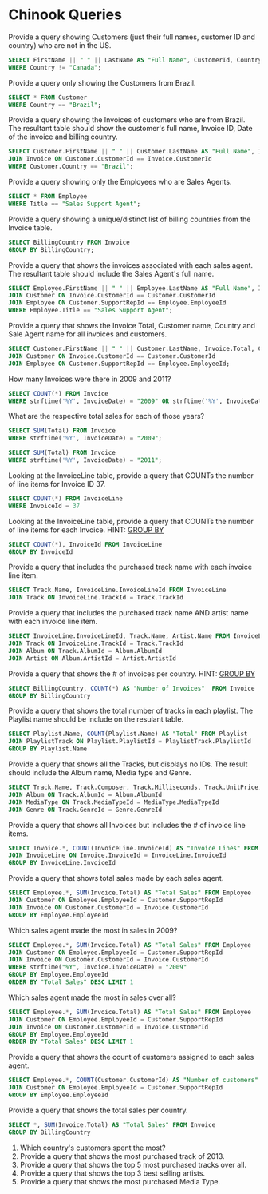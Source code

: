 # Chinook Queries


Provide a query showing Customers (just their full names, customer ID and country) who are not in the US.
```sql
SELECT FirstName || " " || LastName AS "Full Name", CustomerId, Country FROM Customer
WHERE Country != "Canada";
```
Provide a query only showing the Customers from Brazil.
```sql
SELECT * FROM Customer
WHERE Country == "Brazil";
```
Provide a query showing the Invoices of customers who are from Brazil. The resultant table should show the customer's full name, Invoice ID, Date of the invoice and billing country.
```sql
SELECT Customer.FirstName || " " || Customer.LastName AS "Full Name", Invoice.InvoiceId, Invoice.InvoiceDate, Invoice.BillingCountry FROM Customer
JOIN Invoice ON Customer.CustomerId == Invoice.CustomerId
WHERE Customer.Country == "Brazil";
```
Provide a query showing only the Employees who are Sales Agents.
```sql
SELECT * FROM Employee
WHERE Title == "Sales Support Agent";
```
Provide a query showing a unique/distinct list of billing countries from the Invoice table.
```sql
SELECT BillingCountry FROM Invoice
GROUP BY BillingCountry;
```
Provide a query that shows the invoices associated with each sales agent. The resultant table should include the Sales Agent's full name.
```sql
SELECT Employee.FirstName || " " || Employee.LastName AS "Full Name", Invoice.* FROM Invoice
JOIN Customer ON Invoice.CustomerId == Customer.CustomerId
JOIN Employee ON Customer.SupportRepId == Employee.EmployeeId
WHERE Employee.Title == "Sales Support Agent";
```
Provide a query that shows the Invoice Total, Customer name, Country and Sale Agent name for all invoices and customers.
```sql
SELECT Customer.FirstName || " " || Customer.LastName, Invoice.Total, Customer.Country, Employee.FirstName || " " || Employee.LastName AS "Sales Agent" FROM Invoice
JOIN Customer ON Invoice.CustomerId == Customer.CustomerId
JOIN Employee ON Customer.SupportRepId == Employee.EmployeeId;
```
How many Invoices were there in 2009 and 2011? 
```sql
SELECT COUNT(*) FROM Invoice
WHERE strftime('%Y', InvoiceDate) = "2009" OR strftime('%Y', InvoiceDate) = "2011";
```
What are the respective total sales for each of those years?
```sql
SELECT SUM(Total) FROM Invoice
WHERE strftime('%Y', InvoiceDate) = "2009";

SELECT SUM(Total) FROM Invoice
WHERE strftime('%Y', InvoiceDate) = "2011";
```
Looking at the InvoiceLine table, provide a query that COUNTs the number of line items for Invoice ID 37.
```sql
SELECT COUNT(*) FROM InvoiceLine
WHERE InvoiceId = 37
```
Looking at the InvoiceLine table, provide a query that COUNTs the number of line items for each Invoice. HINT: [GROUP BY](http://www.sqlite.org/lang_select.html#resultset)
```sql
SELECT COUNT(*), InvoiceId FROM InvoiceLine
GROUP BY InvoiceId
```
Provide a query that includes the purchased track name with each invoice line item.
```sql
SELECT Track.Name, InvoiceLine.InvoiceLineId FROM InvoiceLine
JOIN Track ON InvoiceLine.TrackId = Track.TrackId
```
Provide a query that includes the purchased track name AND artist name with each invoice line item.
```sql
SELECT InvoiceLine.InvoiceLineId, Track.Name, Artist.Name FROM InvoiceLine
JOIN Track ON InvoiceLine.TrackId = Track.TrackId
JOIN Album ON Track.AlbumId = Album.AlbumId
JOIN Artist ON Album.ArtistId = Artist.ArtistId
```
Provide a query that shows the # of invoices per country. HINT: [GROUP BY](http://www.sqlite.org/lang_select.html#resultset)
```sql
SELECT BillingCountry, COUNT(*) AS "Number of Invoices"  FROM Invoice
GROUP BY BillingCountry
```
Provide a query that shows the total number of tracks in each playlist. The Playlist name should be include on the resulant table.
```sql
SELECT Playlist.Name, COUNT(Playlist.Name) AS "Total" FROM Playlist
JOIN PlaylistTrack ON Playlist.PlaylistId = PlaylistTrack.PlaylistId
GROUP BY Playlist.Name
```
Provide a query that shows all the Tracks, but displays no IDs. The result should include the Album name, Media type and Genre.
```sql
SELECT Track.Name, Track.Composer, Track.Milliseconds, Track.UnitPrice, Album.Title, MediaType.Name, Genre.Name  FROM Track
JOIN Album ON Track.AlbumId = Album.AlbumId
JOIN MediaType ON Track.MediaTypeId = MediaType.MediaTypeId
JOIN Genre ON Track.GenreId = Genre.GenreId
```
Provide a query that shows all Invoices but includes the # of invoice line items.
```sql
SELECT Invoice.*, COUNT(InvoiceLine.InvoiceId) AS "Invoice Lines" FROM Invoice
JOIN InvoiceLine ON Invoice.InvoiceId = InvoiceLine.InvoiceId
GROUP BY InvoiceLine.InvoiceId
```
Provide a query that shows total sales made by each sales agent.
```sql
SELECT Employee.*, SUM(Invoice.Total) AS "Total Sales" FROM Employee
JOIN Customer ON Employee.EmployeeId = Customer.SupportRepId
JOIN Invoice ON Customer.CustomerId = Invoice.CustomerId
GROUP BY Employee.EmployeeId
```
Which sales agent made the most in sales in 2009?
```sql
SELECT Employee.*, SUM(Invoice.Total) AS "Total Sales" FROM Employee
JOIN Customer ON Employee.EmployeeId = Customer.SupportRepId
JOIN Invoice ON Customer.CustomerId = Invoice.CustomerId
WHERE strftime("%Y", Invoice.InvoiceDate) = "2009"
GROUP BY Employee.EmployeeId
ORDER BY "Total Sales" DESC LIMIT 1
```
Which sales agent made the most in sales over all?
```sql
SELECT Employee.*, SUM(Invoice.Total) AS "Total Sales" FROM Employee
JOIN Customer ON Employee.EmployeeId = Customer.SupportRepId
JOIN Invoice ON Customer.CustomerId = Invoice.CustomerId
GROUP BY Employee.EmployeeId
ORDER BY "Total Sales" DESC LIMIT 1
```
Provide a query that shows the count of customers assigned to each sales agent.
```sql
SELECT Employee.*, COUNT(Customer.CustomerId) AS "Number of customers" FROM Employee
JOIN Customer ON Employee.EmployeeId = Customer.SupportRepId
GROUP BY Employee.EmployeeId
```
Provide a query that shows the total sales per country.
```sql
SELECT *, SUM(Invoice.Total) AS "Total Sales" FROM Invoice
GROUP BY BillingCountry
```
1. Which country's customers spent the most?
1. Provide a query that shows the most purchased track of 2013.
1. Provide a query that shows the top 5 most purchased tracks over all.
1. Provide a query that shows the top 3 best selling artists.
1. Provide a query that shows the most purchased Media Type.
